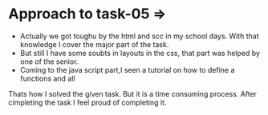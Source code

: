 # Approach to task-05 =>

- Actually we got toughu by the html and scc in my school days. With that knowledge I cover the major part of the task.
- But still I have some soubts in layouts in the css, that part was helped by one of the senior.
- Coming to the java script part,I seen a tutorial on how to define a functions and all 

Thats how I solved the given task. But it is a time consuming process. After cimpleting the task I feel proud of completing it.
